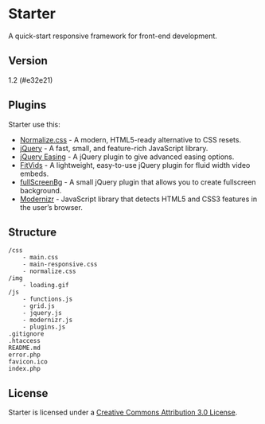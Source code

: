 Starter
=======

A quick-start responsive framework for front-end development.

Version
-------

1.2 (#e32e21)

Plugins
-------

Starter use this:

* [Normalize.css] - A modern, HTML5-ready alternative to CSS resets.
* [jQuery] - A fast, small, and feature-rich JavaScript library.
* [jQuery Easing] - A jQuery plugin to give advanced easing options.
* [FitVids] - A lightweight, easy-to-use jQuery plugin for fluid width video embeds.
* [fullScreenBg] - A small jQuery plugin that allows you to create fullscreen background.
* [Modernizr] - JavaScript library that detects HTML5 and CSS3 features in the user’s browser.

Structure
---------

```
/css
    - main.css
    - main-responsive.css
    - normalize.css
/img
    - loading.gif
/js
    - functions.js
    - grid.js
    - jquery.js
    - modernizr.js
    - plugins.js
.gitignore
.htaccess
README.md
error.php
favicon.ico
index.php
```

License
-------

Starter is licensed under a [Creative Commons Attribution 3.0 License].

[Normalize.css]: http://github.com/necolas/normalize.css
[jQuery]: http://jquery.com
[jQuery Easing]: http://gsgd.co.uk/sandbox/jquery/easing
[FitVids]: http://fitvidsjs.com
[fullScreenBg]: http://github.com/Gaya/Fullscreen-Background-jQuery-plugin
[Modernizr]: http://modernizr.com/download/#-fontface-backgroundsize-borderimage-borderradius-boxshadow-flexbox-hsla-multiplebgs-opacity-rgba-textshadow-cssanimations-csscolumns-generatedcontent-cssgradients-cssreflections-csstransforms-csstransforms3d-csstransitions-applicationcache-canvas-canvastext-draganddrop-hashchange-history-audio-video-indexeddb-input-inputtypes-localstorage-postmessage-sessionstorage-websockets-websqldatabase-webworkers-geolocation-inlinesvg-smil-svg-svgclippaths-touch-webgl-shiv-mq-cssclasses-addtest-prefixed-teststyles-testprop-testallprops-hasevent-prefixes-domprefixes-load
[Creative Commons Attribution 3.0 License]: http://creativecommons.org/licenses/by/3.0